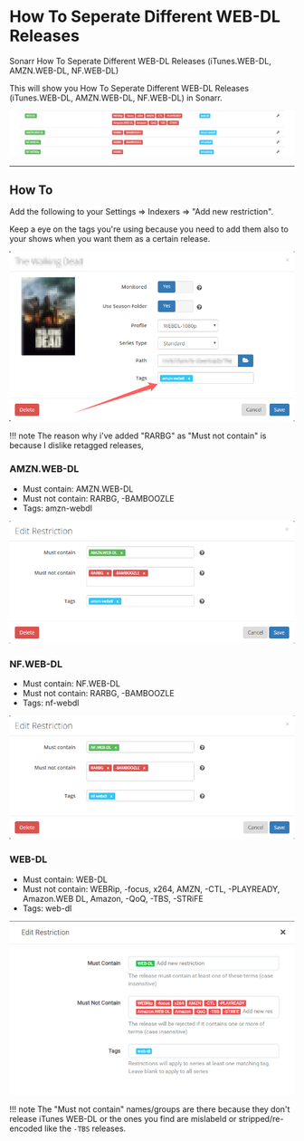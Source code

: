 # How To Seperate Different WEB-DL Releases

Sonarr How To Seperate Different WEB-DL Releases (iTunes.WEB-DL, AMZN.WEB-DL, NF.WEB-DL)

This will show you How To Seperate Different WEB-DL Releases (iTunes.WEB-DL, AMZN.WEB-DL, NF.WEB-DL) in Sonarr.

![Seperate WEB-DL](images/WEB-DL.png)

------

## How To

Add the following to your Settings => Indexers => "Add new restriction".

Keep a eye on the tags you're using because you need to add them also to your shows when you want them as a certain release.

![Add in Show](images/tag_show.png)

!!! note
    The reason why  i've added "RARBG" as "Must not contain" is because I dislike retagged releases,

### AMZN.WEB-DL

* Must contain: AMZN.WEB-DL
* Must not contain: RARBG, -BAMBOOZLE
* Tags: amzn-webdl

![AMZN.WEB-DL](images/amzn_web.png)

### NF.WEB-DL

* Must contain: NF.WEB-DL
* Must not contain: RARBG, -BAMBOOZLE
* Tags: nf-webdl

![NF.WEB-DL](images/nf_web.png)

### WEB-DL

* Must contain: WEB-DL
* Must not contain: WEBRip, -focus, x264, AMZN, -CTL, -PLAYREADY, Amazon.WEB DL, Amazon, -QoQ, -TBS, -STRiFE
* Tags: web-dl

![WEB-DL](images/web.png)

!!! note
    The "Must not contain" names/groups are there because they don't release iTunes WEB-DL or the ones you find are mislabeld or stripped/re-encoded like the `-TBS` releases.
